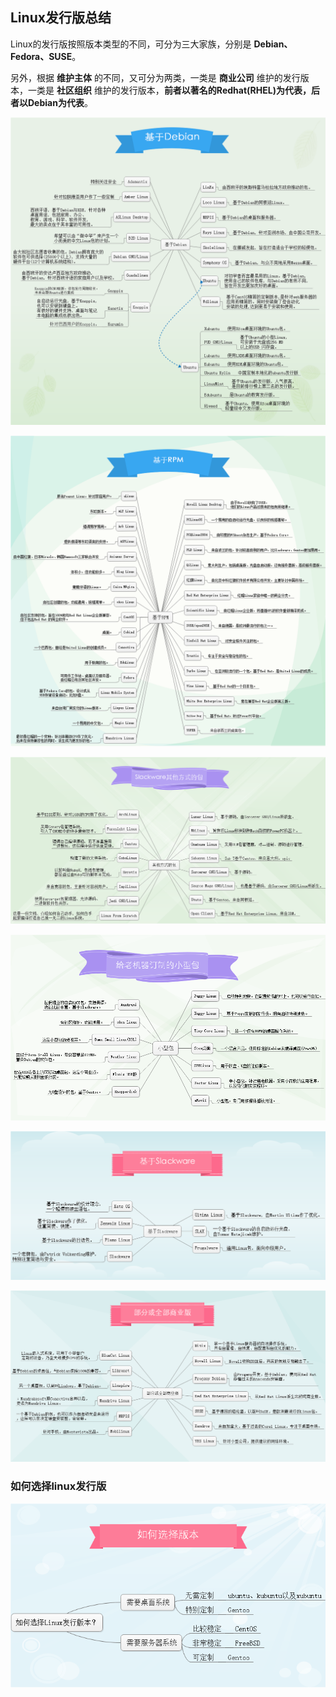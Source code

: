 ## Linux发行版总结
Linux的发行版按照版本类型的不同，可分为三大家族，分别是 **Debian、Fedora、SUSE**。

另外，根据 **维护主体** 的不同，又可分为两类，一类是 **商业公司** 维护的发行版本，一类是 **社区组织** 维护的发行版本，**前者以著名的Redhat(RHEL)为代表，后者以Debian为代表**。

![](image/linux0.png)

![](image/linux1.png)

![](image/linux2.png)

![](image/linux3.png)

![](image/linux4.png)

![](image/linux5.png)

### 如何选择linux发行版

![](image/linux6.png)
